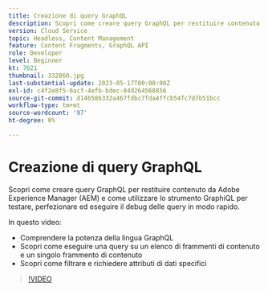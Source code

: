 ```yaml
---
title: Creazione di query GraphQL
description: Scopri come creare query GraphQL per restituire contenuto da Adobe Experience Manager (AEM) e come utilizzare lo strumento GraphiQL per testare, perfezionare ed eseguire il debug delle query in modo rapido.
version: Cloud Service
topic: Headless, Content Management
feature: Content Fragments, GraphQL API
role: Developer
level: Beginner
kt: 7621
thumbnail: 332860.jpg
last-substantial-update: 2023-05-17T00:00:00Z
exl-id: c4f2e8f5-6acf-4efb-bdec-84d264568856
source-git-commit: d146586332a467fdbc7fda4ffcb54fc7d7b51bcc
workflow-type: tm+mt
source-wordcount: '97'
ht-degree: 0%

---
```


# Creazione di query GraphQL

Scopri come creare query GraphQL per restituire contenuto da Adobe Experience Manager (AEM) e come utilizzare lo strumento GraphiQL per testare, perfezionare ed eseguire il debug delle query in modo rapido.

In questo video:

+ Comprendere la potenza della lingua GraphQL
+ Scopri come eseguire una query su un elenco di frammenti di contenuto e un singolo frammento di contenuto
+ Scopri come filtrare e richiedere attributi di dati specifici

>[!VIDEO](https://video.tv.adobe.com/v/332860?quality=12&learn=on)

